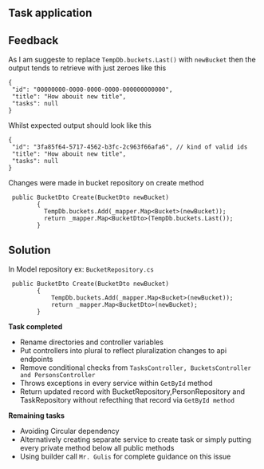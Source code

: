 ## Task application

## Feedback
As I am suggeste to replace `TempDb.buckets.Last()` with `newBucket`  then the output tends to retrieve with just zeroes like this
 ````
{
  "id": "00000000-0000-0000-0000-000000000000",
  "title": "How abouit new title",
  "tasks": null
}
 ````
 Whilst expected output should look like this 
 ``` 
 {
  "id": "3fa85f64-5717-4562-b3fc-2c963f66afa6", // kind of valid ids
  "title": "How abouit new title",
  "tasks": null
}
 ```

 Changes were made in bucket repository on create method
```
 public BucketDto Create(BucketDto newBucket)
        {
          TempDb.buckets.Add(_mapper.Map<Bucket>(newBucket));
          return _mapper.Map<BucketDto>(TempDb.buckets.Last());
        }
```
## Solution
In Model repository ex: `BucketRepository.cs`
``` 
 public BucketDto Create(BucketDto newBucket)
        {
            TempDb.buckets.Add(_mapper.Map<Bucket>(newBucket));
            return _mapper.Map<BucketDto>(newBucket);
        }
```


**Task completed**

- Rename directories and controller variables
- Put controllers into plural to reflect pluralization changes to  api endpoints
- Remove conditional checks from `TasksController, BucketsController and
PersonsController`
- Throws exceptions in every service within `GetById` method
- Return updated record with BucketRepository,PersonRepository and
  TaskRepository without refecthing that record via `GetById method`

**Remaining tasks**

- Avoiding Circular dependency
- Alternatively creating separate service to create task or simply putting every private method below all public methods
- Using builder call `Mr. Gulis` for complete guidance on this issue
